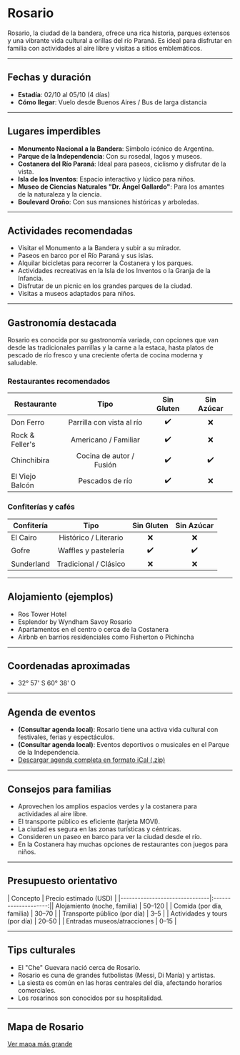 # Rosario

Rosario, la ciudad de la bandera, ofrece una rica historia, parques extensos y una vibrante vida cultural a orillas del río Paraná. Es ideal para disfrutar en familia con actividades al aire libre y visitas a sitios emblemáticos.

---

## Fechas y duración

- **Estadía**: 02/10 al 05/10 (4 días)
- **Cómo llegar**: Vuelo desde Buenos Aires / Bus de larga distancia

---

## Lugares imperdibles

- **Monumento Nacional a la Bandera**: Símbolo icónico de Argentina.
- **Parque de la Independencia**: Con su rosedal, lagos y museos.
- **Costanera del Río Paraná**: Ideal para paseos, ciclismo y disfrutar de la vista.
- **Isla de los Inventos**: Espacio interactivo y lúdico para niños.
- **Museo de Ciencias Naturales "Dr. Ángel Gallardo"**: Para los amantes de la naturaleza y la ciencia.
- **Boulevard Oroño**: Con sus mansiones históricas y arboledas.

---

## Actividades recomendadas

- Visitar el Monumento a la Bandera y subir a su mirador.
- Paseos en barco por el Río Paraná y sus islas.
- Alquilar bicicletas para recorrer la Costanera y los parques.
- Actividades recreativas en la Isla de los Inventos o la Granja de la Infancia.
- Disfrutar de un picnic en los grandes parques de la ciudad.
- Visitas a museos adaptados para niños.

---

## Gastronomía destacada

Rosario es conocida por su gastronomía variada, con opciones que van desde las tradicionales parrillas y la carne a la estaca, hasta platos de pescado de río fresco y una creciente oferta de cocina moderna y saludable.

### Restaurantes recomendados

| Restaurante               | Tipo                          | Sin Gluten | Sin Azúcar |
|---------------------------|:----------------------------:|:----------:|:----------:|
| Don Ferro                 | Parrilla con vista al río     | ✔️        | ❌         |
| Rock & Feller's           | Americano / Familiar          | ✔️        | ❌         |
| Chinchibira               | Cocina de autor / Fusión      | ✔️        | ✔️         |
| El Viejo Balcón           | Pescados de río               | ✔️        | ❌         |

### Confiterías y cafés

| Confitería                | Tipo                          | Sin Gluten | Sin Azúcar |
|---------------------------|:----------------------------:|:----------:|:----------:|
| El Cairo                  | Histórico / Literario         | ❌         | ❌         |
| Gofre                     | Waffles y pastelería          | ✔️        | ✔️         |
| Sunderland                | Tradicional / Clásico         | ❌         | ❌         |

---

## Alojamiento (ejemplos)

- Ros Tower Hotel
- Esplendor by Wyndham Savoy Rosario
- Apartamentos en el centro o cerca de la Costanera
- Airbnb en barrios residenciales como Fisherton o Pichincha

---

## Coordenadas aproximadas

- 32° 57' S 60° 38' O

---

## Agenda de eventos

- **(Consultar agenda local)**: Rosario tiene una activa vida cultural con festivales, ferias y espectáculos.
- **(Consultar agenda local)**: Eventos deportivos o musicales en el Parque de la Independencia.
- [Descargar agenda completa en formato iCal (.zip)](../docs/agenda/ariflier1970@gmail.com.ical.zip)

---

## Consejos para familias

- Aprovechen los amplios espacios verdes y la costanera para actividades al aire libre.
- El transporte público es eficiente (tarjeta MOVI).
- La ciudad es segura en las zonas turísticas y céntricas.
- Consideren un paseo en barco para ver la ciudad desde el río.
- En la Costanera hay muchas opciones de restaurantes con juegos para niños.

---

## Presupuesto orientativo

| Concepto                      | Precio estimado (USD) |
|-------------------------------|:--------------------:|| Alojamiento (noche, familia)  | 50–120               |
| Comida (por día, familia)     | 30–70                |
| Transporte público (por día)  | 3–5                  |
| Actividades y tours (por día) | 20–50                |
| Entradas museos/atracciones   | 0–15                 |

---

## Tips culturales

- El "Che" Guevara nació cerca de Rosario.
- Rosario es cuna de grandes futbolistas (Messi, Di María) y artistas.
- La siesta es común en las horas centrales del día, afectando horarios comerciales.
- Los rosarinos son conocidos por su hospitalidad.

---

## Mapa de Rosario

[Ver mapa más grande](https://www.openstreetmap.org/#map=12/-32.944/-60.655)
